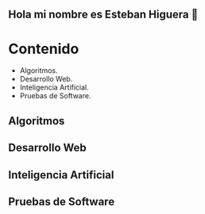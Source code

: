 ## Hola mi nombre es Esteban Higuera 👋

# Contenido
- Algoritmos.
- Desarrollo Web.
- Inteligencia Artificial.
- Pruebas de Software.

## Algoritmos
## Desarrollo Web 
## Inteligencia Artificial
## Pruebas de Software